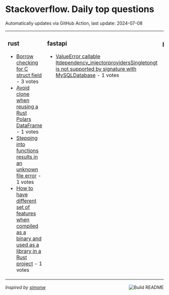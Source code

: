 # Stackoverflow. Daily top questions 

Automatically updates via GitHub Action, last update: <!-- date starts -->2024-07-08<!-- date ends -->


<table><tr><td valign="top" width="33%">

### rust
<!-- rust starts -->
* [Borrow checking for C struct field](https://stackoverflow.com/questions/78718192/borrow-checking-for-c-struct-field) - 3 votes
* [Avoid clone when reusing a Rust Polars DataFrame](https://stackoverflow.com/questions/78718310/avoid-clone-when-re-using-a-rust-polars-dataframe) - 1 votes
* [Stepping into functions results in an unknown file error](https://stackoverflow.com/questions/78717149/stepping-into-functions-results-in-an-unknown-file-error) - 1 votes
* [How to have different set of features when compiled as a binary and used as a library in a Rust project](https://stackoverflow.com/questions/78720528/how-to-have-different-set-of-features-when-compiled-as-a-binary-and-used-as-a-li) - 1 votes
<!-- rust ends -->
</td><td valign="top" width="34%">


### fastapi
<!-- fastapi starts -->
* [ValueError callable ltdependency_injectorprovidersSingletongt is not supported by signature with MySQLDatabase](https://stackoverflow.com/questions/78719980/valueerror-callable-dependency-injector-providers-singleton-is-not-supported) - 1 votes
<!-- fastapi ends -->
</td><td valign="top" width="34%">


### pandas
<!-- pandas starts -->
* [How can I change values of a column if the group nunique is more than N](https://stackoverflow.com/questions/78721860/how-can-i-change-values-of-a-column-if-the-group-nunique-is-more-than-n) - 2 votes
* [How can I use groupby in a way that each group is grouped with the previous overlapping group](https://stackoverflow.com/questions/78716778/how-can-i-use-groupby-in-a-way-that-each-group-is-grouped-with-the-previous-over) - 2 votes
* [Getting error when trying to install Pandas using pip](https://stackoverflow.com/questions/78718762/getting-error-when-trying-to-install-pandas-using-pip) - 1 votes
* [Efficiently remove rows from pandas df based on second latest time in column](https://stackoverflow.com/questions/78721341/efficiently-remove-rows-from-pandas-df-based-on-second-latest-time-in-column) - 1 votes
* [pdset_optionquotstylerformatna_repquot quotNULLquot and pdoptionsstylerformatna_rep  quotNULLquot not working](https://stackoverflow.com/questions/78719963/pd-set-optionstyler-format-na-rep-null-and-pd-options-styler-format-na-re) - 1 votes
<!-- pandas ends -->
</td></tr></table>

<a href="https://github.com/hp0404/hp0404/actions"><img src="https://github.com/hp0404/hp0404/workflows/Build%20README/badge.svg" align="right" alt="Build README"></a> <p>*Inspired by  [simonw](https://github.com/simonw/simonw)*</p>
